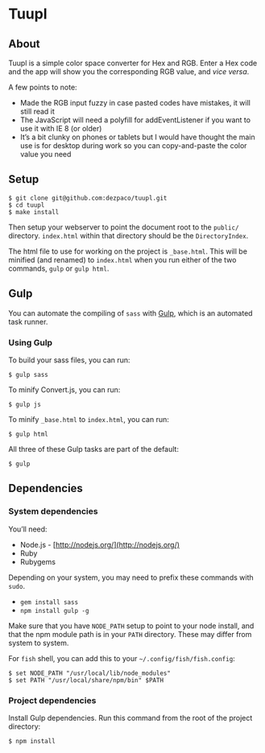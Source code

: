 # Tuupl

## About

Tuupl is a simple color space converter for Hex and RGB. Enter a Hex code and the app will show you the corresponding RGB value, and *vice versa*.

A few points to note:
* Made the RGB input fuzzy in case pasted codes have mistakes, it will still read it
* The JavaScript will need a polyfill for addEventListener if you want to use it with IE 8 (or older)
* It’s a bit clunky on phones or tablets but I would have thought the main use is for desktop during work so you can copy-and-paste the color value you need

## Setup

    $ git clone git@github.com:dezpaco/tuupl.git
    $ cd tuupl
    $ make install

Then setup your webserver to point the document root to the `public/` directory. `index.html` within that directory should be the `DirectoryIndex`.

The html file to use for working on the project is `_base.html`. This will be minified (and renamed) to `index.html` when you run either of the two commands, `gulp` or `gulp html`.

## Gulp

You can automate the compiling of `sass` with [Gulp](http://gulpjs.com/), which is an automated task runner.

### Using Gulp

To build your sass files, you can run:

    $ gulp sass

To minify Convert.js, you can run:

    $ gulp js

To minify `_base.html` to `index.html`, you can run:

    $ gulp html

All three of these Gulp tasks are part of the default:

    $ gulp

## Dependencies

### System dependencies

You’ll need:

 * Node.js - [http://nodejs.org/](http://nodejs.org/)
 * Ruby
 * Rubygems

Depending on your system, you may need to prefix these commands with `sudo`.

 * `gem install sass`
 * `npm install gulp -g`

Make sure that you have `NODE_PATH` setup to point to your node install, and that the npm module path is in your `PATH` directory. These may differ from system to system.

For `fish` shell, you can add this to your `~/.config/fish/fish.config`:

    $ set NODE_PATH "/usr/local/lib/node_modules"
    $ set PATH "/usr/local/share/npm/bin" $PATH

### Project dependencies

Install Gulp dependencies. Run this command from the root of the project directory:

    $ npm install
